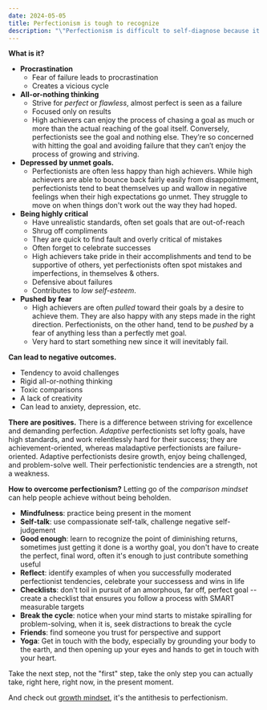 ```yaml
---
date: 2024-05-05
title: Perfectionism is tough to recognize
description: "\"Perfectionism is difficult to self-diagnose because it's sneaky as hell. Cognitive-behavioral therapy is so cool because when our thoughts fail us, it's very difficult to use our own brains to figure it out. If you can't sense the failure-mode, how can you fight it?\""
---
```

**What is it?**
- **Procrastination**
	- Fear of failure leads to procrastination
	- Creates a vicious cycle
- **All-or-nothing thinking**
	- Strive for *perfect* or *flawless*, almost perfect is seen as a failure
	- Focused only on results
	- High achievers can enjoy the process of chasing a goal as much or more than the actual reaching of the goal itself. Conversely, perfectionists see the goal and nothing else. They’re so concerned with hitting the goal and avoiding failure that they can’t enjoy the process of growing and striving.
- **Depressed by unmet goals.** 
	- Perfectionists are often less happy than high achievers. While high achievers are able to bounce back fairly easily from disappointment, perfectionists tend to beat themselves up and wallow in negative feelings when their high expectations go unmet. They struggle to move on when things don't work out the way they had hoped.
- **Being highly critical**
	- Have unrealistic standards, often set goals that are out-of-reach
	- Shrug off compliments
	- They are quick to find fault and overly critical of mistakes
	- Often forget to celebrate successes
	- High achievers take pride in their accomplishments and tend to be supportive of others, yet perfectionists often spot mistakes and imperfections, in themselves & others.
	- Defensive about failures
	- Contributes to *low self-esteem*.
- **Pushed by fear**
	- High achievers are often _pulled_ toward their goals by a desire to achieve them. They are also happy with any steps made in the right direction. Perfectionists, on the other hand, tend to be _pushed_ by a fear of anything less than a perfectly met goal.
	- Very hard to start something new since it will inevitably fail.

**Can lead to negative outcomes.**
- Tendency to avoid challenges
- Rigid all-or-nothing thinking
- Toxic comparisons
- A lack of creativity
- Can lead to anxiety, depression, etc.

**There are positives.**
There is a difference between striving for excellence and demanding perfection. *Adaptive* perfectionists set lofty goals, have high standards, and work relentlessly hard for their success; they are achievement-oriented, whereas maladaptive perfectionists are failure-oriented. Adaptive perfectionists desire growth, enjoy being challenged, and problem-solve well. Their perfectionistic tendencies are a strength, not a weakness.

**How to overcome perfectionism?**
Letting go of the *comparison mindset* can help people achieve without being beholden.
- **Mindfulness**: practice being present in the moment
- **Self-talk**: use compassionate self-talk, challenge negative self-judgement
- **Good enough**: learn to recognize the point of diminishing returns, sometimes just getting it done is a worthy goal, you don't have to create the perfect, final word, often it's enough to just contribute something useful
- **Reflect**: identify examples of when you successfully moderated perfectionist tendencies, celebrate your successess and wins in life
- **Checklists**: don't toil in pursuit of an amorphous, far off, perfect goal -- create a checklist that ensures you follow a process with SMART measurable targets
- **Break the cycle**: notice when your mind starts to mistake spiralling for problem-solving, when it is, seek distractions to break the cycle
- **Friends**: find someone you trust for perspective and support
- **Yoga**: Get in touch with the body, especially by grounding your body to the earth, and then opening up your eyes and hands to get in touch with your heart.

Take the next step, not the "first" step, take the only step you can actually take, right here, right now, in the present moment.

And check out [growth mindset](/blog/growth-mindset), it's the antithesis to perfectionism.